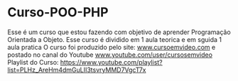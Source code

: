 # Curso-POO-PHP
Esse é um curso que estou fazendo com objetivo de aprender Programação Orientada a Objeto.
Esse curso é dividido em 1 aula teorica e em sguida 1 aula pratica
O curso foi produzido pelo site: www.cursoemvideo.com e postado no canal do Youtube www.youtube.com/user/cursosemvideo
Playlist do Curso: https://www.youtube.com/playlist?list=PLHz_AreHm4dmGuLII3tsvryMMD7VgcT7x

